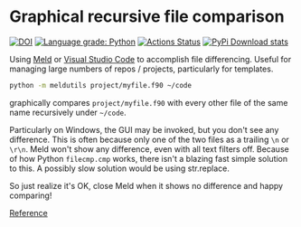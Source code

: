 # Graphical recursive file comparison

[![DOI](https://zenodo.org/badge/186922933.svg)](https://zenodo.org/badge/latestdoi/186922933)
[![Language grade: Python](https://img.shields.io/lgtm/grade/python/g/scivision/meldutils.svg?logo=lgtm&logoWidth=18)](https://lgtm.com/projects/g/scivision/meldutils/context:python)
[![Actions Status](https://github.com/scivision/meldutils/workflows/ci/badge.svg)](https://github.com/scivision/meldutils/actions)
[![PyPi Download stats](http://pepy.tech/badge/meldutils)](http://pepy.tech/project/meldutils)

Using
[Meld](https://meldmerge.org)
or
[Visual Studio Code](https://code.visualstudio.com/)
to accomplish file differencing.
Useful for managing large numbers of repos / projects, particularly for templates.

```sh
python -m meldutils project/myfile.f90 ~/code
```

graphically compares `project/myfile.f90` with every other file of the same name  recursively under `~/code`.

Particularly on Windows, the GUI may be invoked, but you don't see any difference.
This is often because only one of the two files as a trailing `\n` or `\r\n`.
Meld won't show any difference, even with all text filters off.
Because of how Python `filecmp.cmp` works, there isn't a blazing fast simple solution to this.
A possibly slow solution would be using str.replace.

So just realize it's OK, close Meld when it shows no difference and happy comparing!

[Reference](https://github.com/dsindex/blog/wiki/%5Bpython%5D-string-compare-disregarding-white-space)
